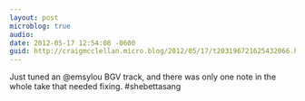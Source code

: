 ```yaml
---
layout: post
microblog: true
audio: 
date: 2012-05-17 12:54:08 -0600
guid: http://craigmcclellan.micro.blog/2012/05/17/t203196721625432066.html
---
```

Just tuned an @emsylou BGV track, and there was only one note in the whole take that needed fixing. #shebettasang
